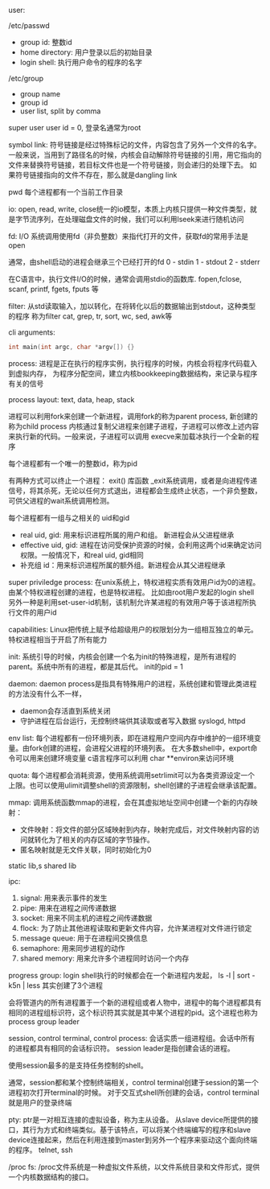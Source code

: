 user:

/etc/passwd
- group id: 整数id
- home directory: 用户登录以后的初始目录
- login shell: 执行用户命令的程序的名字


/etc/group
- group name
- group id
- user list, split by comma

super user
user id = 0, 登录名通常为root

symbol link:
符号链接是经过特殊标记的文件，内容包含了另外一个文件的名字。
一般来说，当用到了路径名的时候，内核会自动解除符号链接的引用，用它指向的文件来替换符号链接，若目标文件也是一个符号链接，则会递归的处理下去。
如果符号链接指向的文件不存在，那么就是dangling link


pwd
每个进程都有一个当前工作目录

io:
open, read, write, close统一的io模型，本质上内核只提供一种文件类型，就是字节流序列，在处理磁盘文件的时候，我们可以利用lseek来进行随机访问

fd:
I/O 系统调用使用fd（非负整数）来指代打开的文件，获取fd的常用手法是open

通常，由shell启动的进程会继承三个已经打开的fd
0 - stdin
1 - stdout
2 - stderr

在C语言中，执行文件I/O的时候，通常会调用stdio的函数库.
fopen,fclose, scanf, printf, fgets, fputs 等

filter:
从std读取输入，加以转化，在将转化以后的数据输出到stdout，这种类型的程序
称为filter
cat, grep, tr, sort, wc, sed, awk等


cli arguments:
```c
int main(int argc, char *argv[]) {}
```

process:
进程是正在执行的程序实例，执行程序的时候，内核会将程序代码载入到虚拟内存，
为程序分配空间，建立内核bookkeeping数据结构，来记录与程序有关的信号

process layout:
text, data, heap, stack

进程可以利用fork来创建一个新进程，调用fork的称为parent process, 新创建的称为child process
内核通过复制父进程来创建子进程，子进程可以修改上述内容来执行新的代码。一般来说，子进程可以调用
execve来加载冰执行一个全新的程序

每个进程都有一个唯一的整数id，称为pid

有两种方式可以终止一个进程：
exit() 库函数 _exit系统调用，或者是向进程传递信号，将其杀死，无论以任何方式退出，进程都会生成终止状态，一个非负整数，可供父进程的wait系统调用检测。

每个进程都有一组与之相关的 uid和gid
- real uid, gid: 用来标识进程所属的用户和组。 新进程会从父进程继承
- effective uid, gid: 进程在访问受保护资源的时候，会利用这两个id来确定访问权限。一般情况下，和real uid, gid相同
- 补充组 id：用来标识进程所属的额外组。新进程会从其父进程继承

super priviledge process:
在unix系统上，特权进程实质有效用户id为0的进程。
由某个特权进程创建的进程，也是特权进程。 比如由root用户发起的login shell
另外一种是利用set-user-id机制，该机制允许某进程的有效用户等于该进程所执行文件的用户id

capabilities:
Linux把传统上赋予给超级用户的权限划分为一组相互独立的单元。特权进程相当于开启了所有能力

init:
系统引导的时候，内核会创建一个名为init的特殊进程，是所有进程的parent。系统中所有的进程，都是其后代。
init的pid = 1

daemon:
daemon process是指具有特殊用户的进程，系统创建和管理此类进程的方法没有什么不一样，
- daemon会存活直到系统关闭
- 守护进程在后台运行，无控制终端供其读取或者写入数据
syslogd, httpd

env list:
每个进程都有一份环境列表，即在进程用户空间内存中维护的一组环境变量。由fork创建的进程，会进程父进程的环境列表。
在大多数shell中，export命令可以用来创建环境变量
c语言程序可以利用 char **environ来访问环境

quota:
每个进程都会消耗资源，使用系统调用setrlimit可以为各类资源设定一个上限。也可以使用ulimit调整shell的资源限制，shell创建的子进程会继承该配置。

mmap:
调用系统函数mmap的进程，会在其虚拟地址空间中创建一个新的内存映射：
- 文件映射：将文件的部分区域映射到内存，映射完成后，对文件映射内容的访问就转化为了相关的内存区域的字节操作。
- 匿名映射就是无文件关联，同时初始化为0


static lib,s shared lib

ipc:
1. signal: 用来表示事件的发生
2. pipe: 用来在进程之间传递数据
3. socket: 用来不同主机的进程之间传递数据
4. flock: 为了防止其他进程读取和更新文件内容，允许某进程对文件进行锁定
5. message queue: 用于在进程间交换信息
6. semaphore: 用来同步进程的动作
7. shared memory: 用来允许多个进程同时访问一个内存


progress group:
login shell执行的时候都会在一个新进程内发起，
ls -l | sort -k5n | less
其实创建了3个进程

会将管道内的所有进程置于一个新的进程组或者人物中，进程中的每个进程都具有相同的进程组标识符，这个标识符其实就是其中某个进程的pid。这个进程也称为process group leader


session, control terminal, control process:
会话实质一组进程组。会话中所有的进程都具有相同的会话标识符。 session leader是指创建会话的进程。

使用session最多的是支持任务控制的shell。

通常，session都和某个控制终端相关，control terminal创建于session的第一个进程初次打开terminal的时候。
对于交互式shell所创建的会话，control terminal就是用户的登录终端

pty:
ptr是一对相互连接的虚拟设备，称为主从设备。
从slave device所提供的接口，其行为方式和终端类似。基于该特点，可以将某个终端编写的程序和slave device连接起来，然后在利用连接到master到另外一个程序来驱动这个面向终端的程序。
telnet, ssh


/proc fs:
/proc文件系统是一种虚拟文件系统，以文件系统目录和文件形式，提供一个内核数据结构的接口。